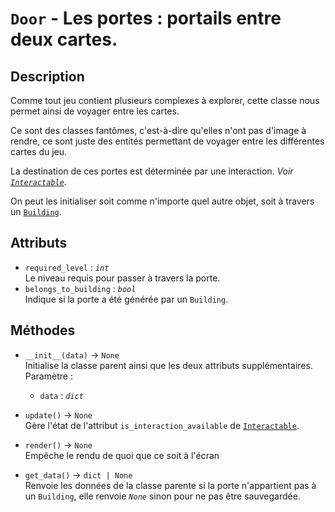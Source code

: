 # `Door` - Les portes : portails entre deux cartes.

## Description

Comme tout jeu contient plusieurs complexes à explorer, cette classe nous permet ainsi de voyager entre les cartes.

Ce sont des classes fantômes, c'est-à-dire qu'elles n'ont pas d'image à rendre, ce sont juste des entités permettant de voyager entre les différentes cartes du jeu.

La destination de ces portes est déterminée par une interaction. *Voir [`Interactable`](../basics/interactable.md).*

On peut les initialiser soit comme n'importe quel autre objet, soit à travers un [`Building`](building.md).

## Attributs
- `required_level` : *`int`* \
  Le niveau requis pour passer à travers la porte.
- `belongs_to_building` : *`bool`* \
  Indique si la porte a été générée par un `Building`.

## Méthodes
- `__init__(data)` &rarr; `None` \
  Initialise la classe parent ainsi que les deux attributs supplémentaires. \
  Paramètre :
  * `data` : *`dict`*

- `update()` &rarr; `None` \
  Gère l'état de l'attribut `is_interaction_available` de [`Interactable`](../basics/interactable.md).

- `render()` &rarr; `None` \
  Empêche le rendu de quoi que ce soit à l'écran

- `get_data()` &rarr; `dict | None` \
  Renvoie les données de la classe parente si la porte n'appartient pas à un `Building`, elle renvoie *`None`* sinon pour ne pas être sauvegardée.

